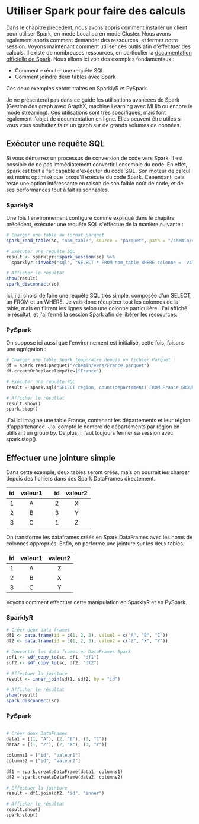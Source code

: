 # Utiliser Spark pour faire des calculs

Dans le chapitre précédent, nous avons appris comment installer un client pour utiliser Spark, en mode Local ou en mode Cluster. Nous avons également appris comment demander des ressources, et fermer notre session. Voyons maintenant comment utiliser ces outils afin d'effectuer des calculs. Il existe de nombreuses ressources, en particulier la [documentation officielle de Spark](https://spark.apache.org/docs/latest/quick-start.html). Nous allons ici voir des exemples fondamentaux :

- Comment exécuter une requête SQL
- Comment joindre deux tables avec Spark

Ces deux exemples seront traités en SparklyR et PySpark.

Je ne présenterai pas dans ce guide les utilisations avancées de Spark (Gestion des graph avec GraphX, machine Learning avec MLlib ou encore le mode streaming). Ces utilisations sont très spécifiques, mais font également l'objet de documentation en ligne. Elles peuvent être utiles si vous vous souhaitez faire un graph sur de grands volumes de données.

## Exécuter une requête SQL

Si vous démarrez un processus de conversion de code vers Spark, il est possible de ne pas immédiatement convertir l'ensemble du code. En effet, Spark est tout à fait capable d'exécuter du code SQL. Son moteur de calcul est moins optimisé que lorsqu'il exécute du code Spark. Cependant, cela reste une option intéressante en raison de son faible coût de code, et de ses performances tout à fait raisonnables.

### SparklyR

Une fois l'environnement configuré comme expliqué dans le chapitre précédent, exécuter une requête SQL s'effectue de la manière suivante :

```r
# Charger une table au format parquet
spark_read_table(sc, "nom_table", source = "parquet", path = "/chemin/vers/le/fichier.parquet")

# Exécuter une requête SQL
result <- sparklyr::spark_session(sc) %>%
  sparklyr::invoke("sql", "SELECT * FROM nom_table WHERE colonne = 'valeur'")

# Afficher le résultat
show(result)
spark_disconnect(sc)
```

Ici, j'ai choisi de faire une requête SQL très simple, composée d'un SELECT, un FROM et un WHERE. Je vais donc récupérer tout les colonnes de la table, mais en filtrant les lignes selon une colonne particulière.
J'ai affiché le résultat, et j'ai fermé la session Spark afin de libérer les ressources.

### PySpark

On suppose ici aussi que l'environnement est initialisé, cette fois, faisons une agrégation :

```python
# Charger une table Spark temporaire depuis un fichier Parquet :
df = spark.read.parquet("/chemin/vers/France.parquet")
df.createOrReplaceTempView("France")

# Exécuter une requête SQL
result = spark.sql("SELECT region, count(departement) FROM France GROUP BY region")

# Afficher le résultat
result.show()
spark.stop()
```

J'ai ici imaginé une table France, contenant les départements et leur région d'appartenance. J'ai compté le nombre de départements par région en utilisant un group by. De plus, il faut toujours fermer sa session avec spark.stop().

## Effectuer une jointure simple

Dans cette exemple, deux tables seront créés, mais on pourrait les charger depuis des fichiers dans des Spark DataFrames directement.

| id | valeur1 |   | id | valeur2 |
|:--:|:-------:|:-:|:--:|:-------:|
|  1 |    A    |   |  2 |    X    |
|  2 |    B    |   |  3 |    Y    |
|  3 |    C    |   |  1 |    Z    |

On transforme les dataframes créés en Spark DataFrames avec les noms de colonnes appropriés. Enfin, on performe une jointure sur les deux tables.

| id | valeur1 | valeur2 |
|:--:|:-------:|:-------:|
|  1 |    A    |    Z    |
|  2 |    B    |    X    |
|  3 |    C    |    Y    |

Voyons comment effectuer cette manipulation en SparklyR et en PySpark.

### SparklyR

```R
# Créer deux data frames
df1 <- data.frame(id = c(1, 2, 3), value1 = c("A", "B", "C"))
df2 <- data.frame(id = c(1, 2, 3), value2 = c("Z", "X", "Y"))

# Convertir les data frames en DataFrames Spark
sdf1 <- sdf_copy_to(sc, df1, "df1")
sdf2 <- sdf_copy_to(sc, df2, "df2")

# Effectuer la jointure
result <- inner_join(sdf1, sdf2, by = "id")

# Afficher le résultat
show(result)
spark_disconnect(sc)
```

### PySpark

```python

# Créer deux DataFrames
data1 = [(1, "A"), (2, "B"), (3, "C")]
data2 = [(1, "Z"), (2, "X"), (3, "Y")]

columns1 = ["id", "valeur1"]
columns2 = ["id", "valeur2"]

df1 = spark.createDataFrame(data1, columns1)
df2 = spark.createDataFrame(data2, columns2)

# Effectuer la jointure
result = df1.join(df2, "id", "inner")

# Afficher le résultat
result.show()
spark.stop()
```